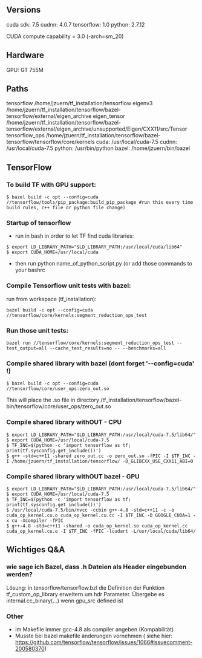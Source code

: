 
## Versions

cuda sdk: 	7.5
cudnn: 		4.0.7
tensorflow: 	1.0
python: 	2.7.12

CUDA compute capability = 3.0 (-arch=sm_20)

## Hardware 
GPU: GT 755M


## Paths

tensorflow	/home/jzuern/tf_installation/tensorflow
eigenv3         /home/jzuern/tf_installation/tensorflow/bazel-tensorflow/external/eigen_archive
eigen_tensor	/home/jzuern/tf_installation/tensorflow/bazel-tensorflow/external/eigen_archive/unsupported/Eigen/CXX11/src/Tensor
tensorflow_ops	/home/jzuern/tf_installation/tensorflow/bazel-tensorflow/tensorflow/core/kernels
cuda: 		/usr/local/cuda-7.5
cudnn: 		/usr/local/cuda-7.5
python: 	/usr/bin/python
bazel: 		/home/jzuern/bin/bazel



## TensorFlow


### To build TF with GPU support:
```
$ bazel build -c opt --config=cuda //tensorflow/tools/pip_package:build_pip_package #run this every time build rules, c++ file or python file change)
```


### Startup of tensorflow
- run in bash in order to let TF find cuda libraries:
```
$ export LD_LIBRARY_PATH="$LD_LIBRARY_PATH:/usr/local/cuda/lib64"
$ export CUDA_HOME=/usr/local/cuda
```
- then run python name_of_python_script.py
(or add those commands to your bashrc


### Compile Tensorflow unit tests with bazel:

run from workspace (tf_installation):
```
bazel build -c opt --config=cuda //tensorflow/core/kernels:segment_reduction_ops_test
```

### Run those unit tests:
```
bazel run //tensorflow/core/kernels:segment_reduction_ops_test --test_output=all --cache_test_results=no -- --benchmarks=all

```


### Compile shared library with bazel (dont forget '--config=cuda' !)
```
$ bazel build -c opt --config=cuda //tensorflow/core/user_ops:zero_out.so
```
This will place the .so file in directory /tf_installation/tensorflow/bazel-bin/tensorflow/core/user_ops/zero_out.so

### Compile shared library withOUT - CPU
```
$ export LD_LIBRARY_PATH="$LD_LIBRARY_PATH:/usr/local/cuda-7.5/lib64/"
$ export CUDA_HOME=/usr/local/cuda-7.5
$ TF_INC=$(python -c 'import tensorflow as tf; print(tf.sysconfig.get_include())')
$ g++ -std=c++11 -shared zero_out.cc -o zero_out.so -fPIC -I $TF_INC -I /home/jzuern/tf_installation/tensorflow/ -D_GLIBCXX_USE_CXX11_ABI=0
```

### Compile shared library withOUT bazel - GPU
```
$ export LD_LIBRARY_PATH="$LD_LIBRARY_PATH:/usr/local/cuda-7.5/lib64/"
$ export CUDA_HOME=/usr/local/cuda-7.5
$ TF_INC=$(python -c 'import tensorflow as tf; print(tf.sysconfig.get_include())')
$ /usr/local/cuda-7.5/bin/nvcc -ccbin g++-4.8 -std=c++11 -c -o cuda_op_kernel.cu.o cuda_op_kernel.cu.cc -I $TF_INC -D GOOGLE_CUDA=1 -x cu -Xcompiler -fPIC
$ g++-4.8 -std=c++11 -shared -o cuda_op_kernel.so cuda_op_kernel.cc cuda_op_kernel.cu.o -I $TF_INC -fPIC -lcudart -L/usr/local/cuda/lib64/
```



## Wichtiges Q&A

### wie sage ich Bazel, dass .h Dateien als Header eingebunden werden?
Lösung: in tensorflow/tensorflow.bzl die Definition der Funktion tf_custom_op_library erweitern um hdr Parameter. Übergebe es internal.cc_binary(...) wenn gpu_src defined ist


### Other
- im Makefile immer gcc-4.8 als compiler angeben (Kompabilität)
- Musste bei bazel makefile änderungen vornehmen ( siehe hier: https://github.com/tensorflow/tensorflow/issues/1066#issuecomment-200580370)
 





